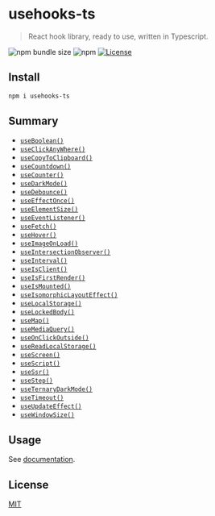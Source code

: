 # usehooks-ts

> React hook library, ready to use, written in Typescript.

![npm bundle size](https://img.shields.io/bundlephobia/minzip/usehooks-ts)
![npm](https://img.shields.io/npm/v/usehooks-ts)
[![License](https://badgen.net/badge/License/MIT/blue)](../../LICENSE)

## Install

```bash
npm i usehooks-ts
```

## Summary

<!-- HOOKS:START -->

- [`useBoolean()`](https://usehooks-ts.com/react-hook/use-boolean)
- [`useClickAnyWhere()`](https://usehooks-ts.com/react-hook/use-click-any-where)
- [`useCopyToClipboard()`](https://usehooks-ts.com/react-hook/use-copy-to-clipboard)
- [`useCountdown()`](https://usehooks-ts.com/react-hook/use-countdown)
- [`useCounter()`](https://usehooks-ts.com/react-hook/use-counter)
- [`useDarkMode()`](https://usehooks-ts.com/react-hook/use-dark-mode)
- [`useDebounce()`](https://usehooks-ts.com/react-hook/use-debounce)
- [`useEffectOnce()`](https://usehooks-ts.com/react-hook/use-effect-once)
- [`useElementSize()`](https://usehooks-ts.com/react-hook/use-element-size)
- [`useEventListener()`](https://usehooks-ts.com/react-hook/use-event-listener)
- [`useFetch()`](https://usehooks-ts.com/react-hook/use-fetch)
- [`useHover()`](https://usehooks-ts.com/react-hook/use-hover)
- [`useImageOnLoad()`](https://usehooks-ts.com/react-hook/use-image-on-load)
- [`useIntersectionObserver()`](https://usehooks-ts.com/react-hook/use-intersection-observer)
- [`useInterval()`](https://usehooks-ts.com/react-hook/use-interval)
- [`useIsClient()`](https://usehooks-ts.com/react-hook/use-is-client)
- [`useIsFirstRender()`](https://usehooks-ts.com/react-hook/use-is-first-render)
- [`useIsMounted()`](https://usehooks-ts.com/react-hook/use-is-mounted)
- [`useIsomorphicLayoutEffect()`](https://usehooks-ts.com/react-hook/use-isomorphic-layout-effect)
- [`useLocalStorage()`](https://usehooks-ts.com/react-hook/use-local-storage)
- [`useLockedBody()`](https://usehooks-ts.com/react-hook/use-locked-body)
- [`useMap()`](https://usehooks-ts.com/react-hook/use-map)
- [`useMediaQuery()`](https://usehooks-ts.com/react-hook/use-media-query)
- [`useOnClickOutside()`](https://usehooks-ts.com/react-hook/use-on-click-outside)
- [`useReadLocalStorage()`](https://usehooks-ts.com/react-hook/use-read-local-storage)
- [`useScreen()`](https://usehooks-ts.com/react-hook/use-screen)
- [`useScript()`](https://usehooks-ts.com/react-hook/use-script)
- [`useSsr()`](https://usehooks-ts.com/react-hook/use-ssr)
- [`useStep()`](https://usehooks-ts.com/react-hook/use-step)
- [`useTernaryDarkMode()`](https://usehooks-ts.com/react-hook/use-ternary-dark-mode)
- [`useTimeout()`](https://usehooks-ts.com/react-hook/use-timeout)
- [`useUpdateEffect()`](https://usehooks-ts.com/react-hook/use-update-effect)
- [`useWindowSize()`](https://usehooks-ts.com/react-hook/use-window-size)

<!-- HOOKS:END -->

## Usage

See [documentation](https://usehooks-ts.com).

## License

[MIT](../../LICENSE)
